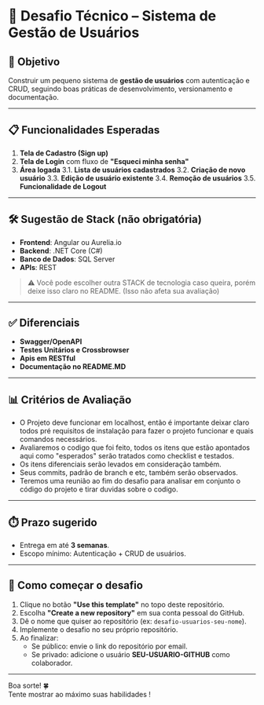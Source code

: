 # 🚀 Desafio Técnico – Sistema de Gestão de Usuários

## 📌 Objetivo
Construir um pequeno sistema de **gestão de usuários** com autenticação e CRUD, seguindo boas práticas de desenvolvimento, versionamento e documentação.

---

## 📋 Funcionalidades Esperadas
1. **Tela de Cadastro (Sign up)**  
2. **Tela de Login** com fluxo de **"Esqueci minha senha"**  
3. **Área logada**
   3.1. **Lista de usuários cadastrados**
   3.2. **Criação de novo usuário**
   3.3. **Edição de usuário existente**
   3.4. **Remoção de usuários**
   3.5. **Funcionalidade de Logout**  

---

## 🛠️ Sugestão de Stack (não obrigatória)
- **Frontend**: Angular ou Aurelia.io  
- **Backend**: .NET Core (C#)  
- **Banco de Dados**: SQL Server  
- **APIs**: REST

> ⚠️ Você pode escolher outra STACK de tecnologia caso queira, porém deixe isso claro no README. (Isso não afeta sua avaliação)

---

## ✅ Diferenciais
- **Swagger/OpenAPI**  
- **Testes Unitários e Crossbrowser**
- **Apis em RESTful**
- **Documentação no README.MD**

---

## 📊 Critérios de Avaliação
- O Projeto deve funcionar em localhost, então é importante deixar claro todos pré requisitos de instalação para fazer o projeto funcionar e quais comandos necessários.
- Avaliaremos o codigo que foi feito, todos os itens que estão apontados aqui como "esperados" serão tratados como checklist e testados.
- Os itens diferenciais serão levados em consideração também.
- Seus commits, padrão de branch e etc, também serão observados.
- Teremos uma reunião ao fim do desafio para analisar em conjunto o código do projeto e tirar duvidas sobre o codigo.

---

## ⏱️ Prazo sugerido
- Entrega em até **3 semanas**.  
- Escopo mínimo: Autenticação + CRUD de usuários.  

---

## 🧩 Como começar o desafio

1. Clique no botão **"Use this template"** no topo deste repositório.
2. Escolha **"Create a new repository"** em sua conta pessoal do GitHub.
3. Dê o nome que quiser ao repositório (ex: `desafio-usuarios-seu-nome`).
4. Implemente o desafio no seu próprio repositório.
5. Ao finalizar:
   - Se público: envie o link do repositório por email.
   - Se privado: adicione o usuário **SEU-USUARIO-GITHUB** como colaborador.
  
---

Boa sorte! 🍀  
Tente mostrar ao máximo suas habilidades !
